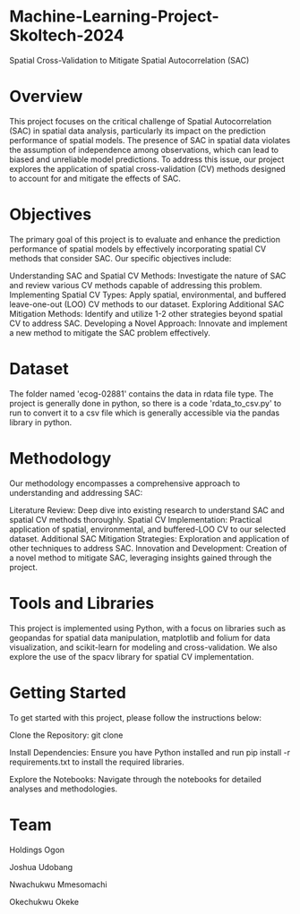 # Machine-Learning-Project-Skoltech-2024
Spatial Cross-Validation to Mitigate Spatial Autocorrelation (SAC)

# Overview
This project focuses on the critical challenge of Spatial Autocorrelation (SAC) in spatial data analysis, particularly its impact on the prediction performance of spatial models. The presence of SAC in spatial data violates the assumption of independence among observations, which can lead to biased and unreliable model predictions. To address this issue, our project explores the application of spatial cross-validation (CV) methods designed to account for and mitigate the effects of SAC.

# Objectives
The primary goal of this project is to evaluate and enhance the prediction performance of spatial models by effectively incorporating spatial CV methods that consider SAC. Our specific objectives include:

Understanding SAC and Spatial CV Methods: Investigate the nature of SAC and review various CV methods capable of addressing this problem.
Implementing Spatial CV Types: Apply spatial, environmental, and buffered leave-one-out (LOO) CV methods to our dataset.
Exploring Additional SAC Mitigation Methods: Identify and utilize 1-2 other strategies beyond spatial CV to address SAC.
Developing a Novel Approach: Innovate and implement a new method to mitigate the SAC problem effectively.

# Dataset
The folder named 'ecog-02881' contains the data in rdata file type. The project is generally done in python, so there is a code 'rdata_to_csv.py' to run to convert it to a csv file which is generally accessible via the pandas library in python.

# Methodology
Our methodology encompasses a comprehensive approach to understanding and addressing SAC:

Literature Review: Deep dive into existing research to understand SAC and spatial CV methods thoroughly.
Spatial CV Implementation: Practical application of spatial, environmental, and buffered-LOO CV to our selected dataset.
Additional SAC Mitigation Strategies: Exploration and application of other techniques to address SAC.
Innovation and Development: Creation of a novel method to mitigate SAC, leveraging insights gained through the project.

# Tools and Libraries
This project is implemented using Python, with a focus on libraries such as geopandas for spatial data manipulation, matplotlib and folium for data visualization, and scikit-learn for modeling and cross-validation. We also explore the use of the spacv library for spatial CV implementation.

# Getting Started
To get started with this project, please follow the instructions below:

Clone the Repository: git clone <repository-url>

Install Dependencies: Ensure you have Python installed and run pip install -r requirements.txt to install the required libraries.

Explore the Notebooks: Navigate through the notebooks for detailed analyses and methodologies.

# Team
Holdings Ogon

Joshua Udobang 

Nwachukwu Mmesomachi

Okechukwu Okeke
